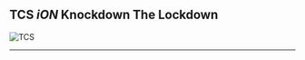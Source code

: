 ## TCS _iON_ Knockdown The Lockdown 

![TCS](https://res.cloudinary.com/techlead/image/upload/v1586948445/Certificates/lw5htdlhvzaep7aiocn0.png)

<hr>